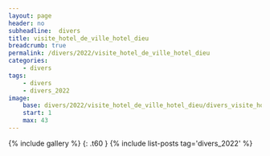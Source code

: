 ```yaml
---
layout: page
header: no
subheadline:  divers
title: visite_hotel_de_ville_hotel_dieu
breadcrumb: true
permalink: /divers/2022/visite_hotel_de_ville_hotel_dieu
categories:
    - divers
tags:
    - divers
    - divers_2022
image:
    base: divers/2022/visite_hotel_de_ville_hotel_dieu/divers_visite_hotel_de_ville_hotel_dieu
    start: 1
    max: 43
---
```

{% include gallery %}
{: .t60 }
{% include list-posts tag='divers_2022' %}
